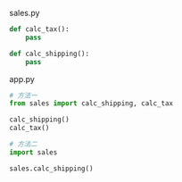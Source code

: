 sales.py

```python
def calc_tax():
    pass

def calc_shipping():
    pass
```

app.py

```python
# 方法一
from sales import calc_shipping, calc_tax

calc_shipping()
calc_tax()

# 方法二
import sales

sales.calc_shipping()
```
